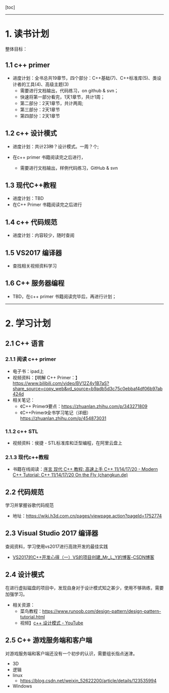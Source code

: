 [toc]

---
# 1. 读书计划

整体目标：

## 1.1 c++ primer

- 进度计划：全书总共19章节，四个部分：C++基础(7)、C++标准库(5)、类设计者的工具(4)、高级主题(3)
  - 需要进行文档输出，代码练习，on github & svn；
  - 快速将第一部分看完，1天1章节，共计1周；
  - 第二部分：2天1章节，共计两周;
  - 第三部分：2天1章节
  - 第四部分：2天1章节

## 1.2 c++ 设计模式

- 进度计划：共计23种？设计模式。一周？个;
- 在c++ primer 书籍阅读完之后进行，
  
  - 需要进行文档输出，样例代码练习，GitHub & svn

## 1.3 现代C++教程

- 进度计划：TBD
- 在C++ Primer 书籍阅读完之后进行

## 1.4 c++ 代码规范

- 进度计划：内容较少，随时查阅

## 1.5 VS2017 编译器

- 查找相关视频资料学习

## 1.6 C++ 服务器编程

- TBD，在c++ primer 书籍阅读完毕后，再进行计划；







---



# 2. 学习计划

## 2.1 C++ 语言

### 2.1.1 阅读 c++ primer

- 电子书：ipad上
- 视频资料：【明解 C++ Primer：】 https://www.bilibili.com/video/BV12Z4y1B7aS?share_source=copy_web&vd_source=b9adb5d3c75c0ebbaf4df06b97ab424d
- 相关笔记：
    - 《C++ Primer》要点：https://zhuanlan.zhihu.com/p/343271809
    - 《C++Primer》全书学习笔记（详细）https://zhuanlan.zhihu.com/p/454873031

### 1.1.2 c++ STL
- 视频资料：侯捷 - STL标准库和泛型编程，在阿里云盘上

### 2.1.3 现代c++教程

- 书籍在线阅读：[序言 现代 C++ 教程: 高速上手 C++ 11/14/17/20 - Modern C++ Tutorial: C++ 11/14/17/20 On the Fly (changkun.de)](https://changkun.de/modern-cpp/zh-cn/00-preface/)

## 2.2 代码规范

学习并掌握谷歌代码规范

- 地址：https://wiki.h3d.com.cn/pages/viewpage.action?pageId=1752774


## 2.3 Visual Studio 2017 编译器

查阅资料，学习使用vs2017进行高效开发的最佳实践

- [VS2017的C++开发心得（一）VS的项目创建_Mr_L_Y的博客-CSDN博客](https://blog.csdn.net/luoyu510183/article/details/83692426?spm=1001.2014.3001.5502)

## 2.4 设计模式

在进行虚拟磁盘的项目中，发现自身对于设计模式知之甚少，使用不够熟练，需要加强学习。

- 相关资源：
    - 菜鸟教程：https://www.runoob.com/design-pattern/design-pattern-tutorial.html
    - 视频】[c++ 设计模式 - YouTube](https://www.youtube.com/playlist?list=PL2CzLRmpTZj3H1p-APQckEUNBbGgq7yAD)

## 2.5 C++ 游戏服务端和客户端

对游戏服务端和客户端还没有一个初步的认识，需要组长指点迷津。

- 3D
- 逻辑
- linux
    - https://blog.csdn.net/weixin_52622200/article/details/123535994
- Windows

